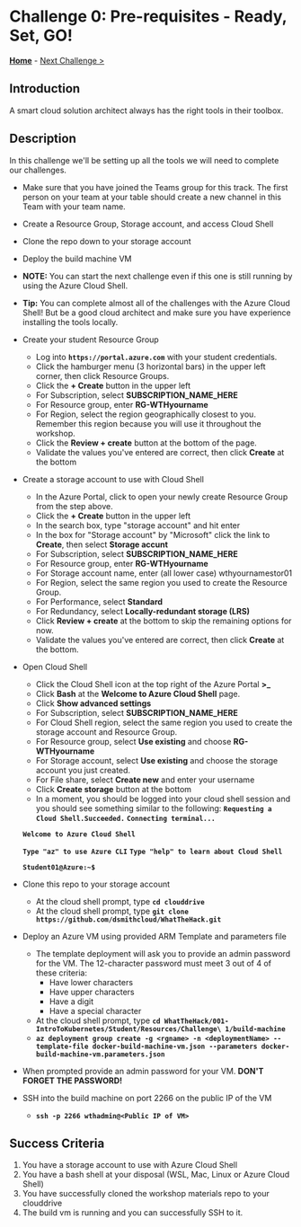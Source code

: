 # Challenge 0: Pre-requisites - Ready, Set, GO! 

**[Home](../README.md)** - [Next Challenge >](./01-containers.md)

## Introduction

A smart cloud solution architect always has the right tools in their toolbox. 

## Description

In this challenge we'll be setting up all the tools we will need to complete our challenges.

- Make sure that you have joined the Teams group for this track. The first person on your team at your table should create a new channel in this Team with your team name.
- Create a Resource Group, Storage account, and access Cloud Shell
- Clone the repo down to your storage account
- Deploy the build machine VM
- **NOTE:** You can start the next challenge even if this one is still running by using the Azure Cloud Shell.
- **Tip:** You can complete almost all of the challenges with the Azure Cloud Shell!  But be a good cloud architect and make sure you have experience installing the tools locally.

- Create your student Resource Group
    - Log into **`https://portal.azure.com`** with your student credentials.
    - Click the hamburger menu (3 horizontal bars) in the upper left corner, then click Resource Groups.
    - Click the **+ Create** button in the upper left
    - For Subscription, select **SUBSCRIPTION_NAME_HERE**
    - For Resource group, enter **RG-WTHyourname**
    - For Region, select the region geographically closest to you.  Remember this region because you will use it throughout the workshop.
    - Click the **Review + create** button at the bottom of the page.
    - Validate the values you've entered are correct, then click **Create** at the bottom

- Create a storage account to use with Cloud Shell
    - In the Azure Portal, click to open your newly create Resource Group from the step above.
    - Click the **+ Create** button in the upper left
    - In the search box, type "storage account" and hit enter
    - In the box for "Storage account" by "Microsoft" click the link to **Create**, then select **Storage accunt**
    - For Subscription, select **SUBSCRIPTION_NAME_HERE**
    - For Resource group, enter **RG-WTHyourname**
    - For Storage account name, enter (all lower case) wthyournamestor01
    - For Region, select the same region you used to create the Resource Group.
    - For Performance, select **Standard**
    - For Redundancy, select **Locally-redundant storage (LRS)**
    - Click **Review + create** at the bottom to skip the remaining options for now.
    - Validate the values you've entered are correct, then click **Create** at the bottom.

- Open Cloud Shell
    - Click the Cloud Shell icon at the top right of the Azure Portal **>_**
    - Click **Bash** at the **Welcome to Azure Cloud Shell** page.
    - Click **Show advanced settings**
    - For Subscription, select **SUBSCRIPTION_NAME_HERE**
    - For Cloud Shell region, select the same region you used to create the storage account and Resource Group.
    - For Resource group, select **Use existing** and choose **RG-WTHyourname**
    - For Storage account, select **Use existing** and choose the storage account you just created.
    - For File share, select **Create new** and enter your username
    - Click **Create storage** button at the bottom
    - In a moment, you should be logged into your cloud shell session and you should see something similar to the following:
    **`Requesting a Cloud Shell.Succeeded.`**
    **`Connecting terminal...`**

    **`Welcome to Azure Cloud Shell`**

    **`Type "az" to use Azure CLI`**
    **`Type "help" to learn about Cloud Shell`**

    **`Student01@Azure:~$`**

- Clone this repo to your storage account
    - At the cloud shell prompt, type **`cd clouddrive`**
    - At the cloud shell prompt, type **`git clone https://github.com/dsmithcloud/WhatTheHack.git`**

- Deploy an Azure VM using provided ARM Template and parameters file
	- The template deployment will ask you to provide an admin password for the VM. The 12-character password must meet 3 out of 4 of these criteria:
	 	- Have lower characters
		- Have upper characters
		- Have a digit
		- Have a special character 
    - At the cloud shell prompt, type **`cd WhatTheHack/001-IntroToKubernetes/Student/Resources/Challenge\ 1/build-machine`**
	- **`az deployment group create -g <rgname> -n <deploymentName> --template-file docker-build-machine-vm.json --parameters docker-build-machine-vm.parameters.json`**
- When prompted provide an admin password for your VM.  **DON'T FORGET THE PASSWORD!**
- SSH into the build machine on port 2266 on the public IP of the VM
	- **`ssh -p 2266 wthadmin@<Public IP of VM>`**


## Success Criteria

1. You have a storage account to use with Azure Cloud Shell
2. You have a bash shell at your disposal (WSL, Mac, Linux or Azure Cloud Shell)
3. You have successfully cloned the workshop materials repo to your clouddrive
4. The build vm is running and you can successfully SSH to it.
